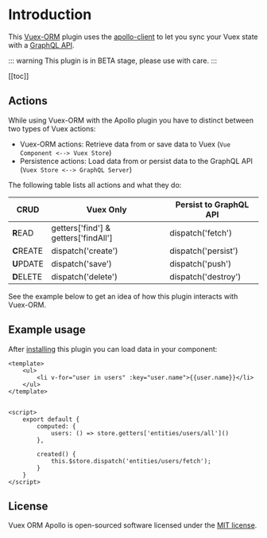 # Introduction

This [Vuex-ORM](https://github.com/vuex-orm/vuex-orm) plugin uses the
[apollo-client](https://www.apollographql.com/client/) to let you sync your Vuex state with
a [GraphQL API](http://graphql.org/).

::: warning
This plugin is in BETA stage, please use with care.
:::


[[toc]]


## Actions

While using Vuex-ORM with the Apollo plugin you have to distinct between two types of Vuex actions:

- Vuex-ORM actions: Retrieve data from or save data to Vuex (`Vue Component <--> Vuex Store`)
- Persistence actions: Load data from or persist data to the GraphQL API (`Vuex Store <--> GraphQL Server`)

The following table lists all actions and what they do:

CRUD | Vuex Only | Persist to GraphQL API
--| -- | --
**R**EAD | getters['find'] & getters['findAll'] | dispatch('fetch')
**C**REATE | dispatch('create') | dispatch('persist')
**U**PDATE | dispatch('save') | dispatch('push')
**D**ELETE | dispatch('delete') | dispatch('destroy')

See the example below to get an idea of how this plugin interacts with Vuex-ORM.


## Example usage

After [installing](/guide/setup) this plugin you can load data in your component:

```vue
<template>
    <ul>
        <li v-for="user in users" :key="user.name">{{user.name}}</li>
    </ul>
</template>


<script>
    export default {
        computed: {
            users: () => store.getters['entities/users/all']()
        },
        
        created() {
            this.$store.dispatch('entities/users/fetch');
        }
    }
</script>
```


## License

Vuex ORM Apollo is open-sourced software licensed under the
[MIT license](https://github.com/phortx/vuex-orm-apollo/blob/master/LICENSE.md).
